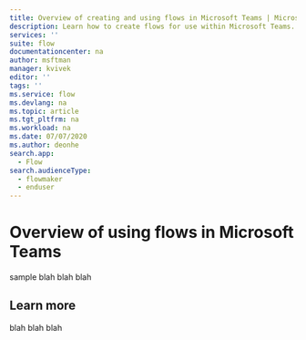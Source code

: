 ```yaml
---
title: Overview of creating and using flows in Microsoft Teams | Microsoft Docs
description: Learn how to create flows for use within Microsoft Teams.
services: ''
suite: flow
documentationcenter: na
author: msftman
manager: kvivek
editor: ''
tags: ''
ms.service: flow
ms.devlang: na
ms.topic: article
ms.tgt_pltfrm: na
ms.workload: na
ms.date: 07/07/2020
ms.author: deonhe
search.app: 
  - Flow
search.audienceType: 
  - flowmaker
  - enduser
---
```


# Overview of using flows in Microsoft Teams

sample blah blah blah



## Learn more

blah blah blah

